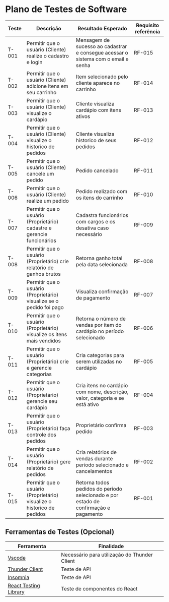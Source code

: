 # Plano de Testes de Software

|Teste|Descrição|Resultado Esperado|Requisito referência|
|-----------|------------|----------------|-----------------------|
|T-001| Permitir que o usuário (Cliente) realize o cadastro e login |Mensagem de sucesso ao cadastrar e consegue acessar o sistema com o email e senha |RF-015|
|T-002| Permitir que o usuário (Cliente) adicione itens em seu carrinho |Item selecionado pelo cliente aparece no carrinho |RF-014|
|T-003| Permitir que o usuário (Cliente) visualize o cardápio |Cliente visualiza cardápio com itens ativos |RF-013|
|T-004| Permitir que o usuário (Cliente) visualize o historico de pedidos |Cliente visualiza historico de seus pedidos |RF-012|
|T-005| Permitir que o usuário (Cliente) cancele um pedido |Pedido cancelado |RF-011|
|T-006| Permitir que o usuário (Cliente) realize um pedido |Pedido realizado com os itens do carrinho |RF-010|
|T-007| Permitir que o usuário (Proprietário) cadastre e gerencie funcionários |Cadastra funcionários com cargos e os desativa caso necessário |RF-009|
|T-008| Permitir que o usuário (Proprietário) crie relatório de ganhos brutos |Retorna ganho total pela data selecionada|RF-008|
|T-009| Permitir que o usuário (Proprietário) visualize se o pedido foi pago |Visualiza confirmação de pagamento |RF-007|
|T-010| Permitir que o usuário (Proprietário) visualize os itens mais vendidos |Retorna o número de vendas por item do cardápio no período selecionado|RF-006|
|T-011| Permitir que o usuário (Proprietário) crie e gerencie categorias |Cria categorias para serem utilizadas no cardápio |RF-005|
|T-012| Permitir que o usuário (Proprietário) gerencie seu  cardápio |Cria itens no cardápio com nome, descrição, valor, categoria e se está ativo |RF-004|
|T-013| Permitir que o usuário (Proprietário) faça controle dos pedidos |Proprietário confirma pedido |RF-003|
|T-014| Permitir que o usuário (Proprietário) gere relatório de pedidos |Cria relatórios de vendas durante período selecionado e cancelamentos |RF-002|
|T-015| Permitir que o usuário (Proprietário) visualize o historico de pedidos |Retorna todos pedidos do período selecionado e por estado de confirmação e pagamento |RF-001|

## Ferramentas de Testes (Opcional)
|Ferramenta|Finalidade|
|-----------|------------|
|[Vscode](https://code.visualstudio.com/)|Necessário para utilização do Thunder Client|
|[Thunder Client](https://www.thunderclient.com/)|Teste de API|
|[Insomnia](https://insomnia.rest/download)| Teste de API|
|[React Testing Library](https://testing-library.com/docs/react-testing-library/intro/)|Teste de componentes do React|

